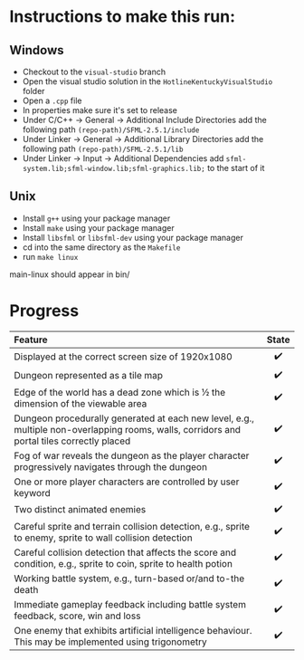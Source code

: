 # Instructions to make this run:

## Windows
- Checkout to the `visual-studio` branch
- Open the visual studio solution in the `HotlineKentuckyVisualStudio` folder
- Open a `.cpp` file
- In properties make sure it's set to release
- Under C/C++ -> General -> Additional Include Directories add the following path `(repo-path)/SFML-2.5.1/include`
- Under Linker -> General -> Additional Library Directories add the following path `(repo-path)/SFML-2.5.1/lib`
- Under Linker -> Input -> Additional Dependencies add `sfml-system.lib;sfml-window.lib;sfml-graphics.lib;` to the start of it


## Unix

- Install `g++` using your package manager
- Install `make` using your package manager
- Install `libsfml` or `libsfml-dev` using your package manager
- cd into the same directory as the `Makefile`
- run `make linux`

main-linux should appear in bin/

# Progress
| Feature | State |
|:-- |:--:|
| Displayed	at	the	correct	screen	size	of	1920x1080 | :heavy_check_mark: |
| Dungeon	represented	as	a	tile	map	| :heavy_check_mark: |
| Edge	of	the	world	has	a	dead	zone	which	is	½	the	dimension	of	the	viewable	area | :heavy_check_mark: |
| Dungeon	procedurally	generated	at	each	new	level,	e.g.,	multiple	non-overlapping	rooms,	walls,	corridors	and	portal	tiles	correctly	placed | :heavy_check_mark: |
| Fog	of	war	reveals	the	dungeon	as	the	player	character	progressively	navigates	through	the	dungeon	| :heavy_check_mark: |
| One	or	more	player	characters	are	controlled	by	user	keyword	| :heavy_check_mark: |
| Two	distinct	animated	enemies | :heavy_check_mark: |
| Careful	sprite	and	terrain	collision	detection,	e.g.,	sprite	to	enemy,	sprite	to	wall	collision	detection | :heavy_check_mark: |
| Careful	collision	detection that	affects	the	score	and	condition,	e.g.,	sprite	to	coin,	sprite	to	health	potion | :heavy_check_mark: |
| Working	battle	system,	e.g.,	turn-based	or/and to-the death | :heavy_check_mark: |
| Immediate	gameplay	feedback	including	battle	system	feedback,	score,	win	and	loss | :heavy_check_mark: |
| One	enemy	that	exhibits	artificial	intelligence	behaviour.	This	may	be	implemented	using	trigonometry | :heavy_check_mark: |


